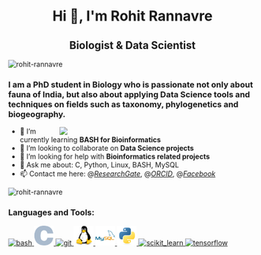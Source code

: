<h1 align="center">Hi 👋, I'm Rohit Rannavre</h1>
<h2 align="center">Biologist & Data Scientist</h2>
<p align="left"> <img src="https://komarev.com/ghpvc/?username=rohit-rannavre&label=Profile%20views&color=0e75b6&style=flat" alt="rohit-rannavre" /> </p>
<h3 align="left">I am a PhD student in Biology who is passionate not only about fauna of India, but also about applying Data Science tools and techniques on fields such as taxonomy, phylogenetics and biogeography.</h3>

<img align="right" src="https://i.pinimg.com/originals/28/02/00/28020003d4a493c78d8202ba6c35f179.gif" width="400">

- 🌱 I’m currently learning **BASH for Bioinformatics**
- 👯 I’m looking to collaborate on **Data Science projects**
- 🤝 I’m looking for help with **Bioinformatics related projects**
- 💬 Ask me about: C, Python, Linux, BASH, MySQL
- 📫 Contact me here: 
                  @[*ResearchGate*](https://www.researchgate.net/profile/Rohit_Rannavre2),
                  @[*ORCID*](https://orcid.org/0000-0001-8722-3052),
                  @[*Facebook*](https://www.facebook.com/profile.php?id=100051675616742%29)
<p>&nbsp;<img align="left" src="https://github-readme-stats.vercel.app/api?username=rohit-rannavre&show_icons=true&locale=en&layout=compact" alt="rohit-rannavre" /></p>
<h3 align="left">Languages and Tools:</h3>
<p align="left"> <a href="https://www.gnu.org/software/bash/" target="_blank"> <img src="https://www.vectorlogo.zone/logos/gnu_bash/gnu_bash-icon.svg" alt="bash" width="40" height="40"/> </a> <a href="https://www.cprogramming.com/" target="_blank"> <img src="https://raw.githubusercontent.com/devicons/devicon/master/icons/c/c-original.svg" alt="c" width="40" height="40"/> </a> <a href="https://git-scm.com/" target="_blank"> <img src="https://www.vectorlogo.zone/logos/git-scm/git-scm-icon.svg" alt="git" width="40" height="40"/> </a> <a href="https://www.linux.org/" target="_blank"> <img src="https://raw.githubusercontent.com/devicons/devicon/master/icons/linux/linux-original.svg" alt="linux" width="40" height="40"/> </a> <a href="https://www.mysql.com/" target="_blank"> <img src="https://raw.githubusercontent.com/devicons/devicon/master/icons/mysql/mysql-original-wordmark.svg" alt="mysql" width="40" height="40"/> </a> <a href="https://www.python.org" target="_blank"> <img src="https://raw.githubusercontent.com/devicons/devicon/master/icons/python/python-original.svg" alt="python" width="40" height="40"/> </a> <a href="https://scikit-learn.org/" target="_blank"> <img src="https://upload.wikimedia.org/wikipedia/commons/0/05/Scikit_learn_logo_small.svg" alt="scikit_learn" width="40" height="40"/> </a> <a href="https://www.tensorflow.org" target="_blank"> <img src="https://www.vectorlogo.zone/logos/tensorflow/tensorflow-icon.svg" alt="tensorflow" width="40" height="40"/> </a> </p>
